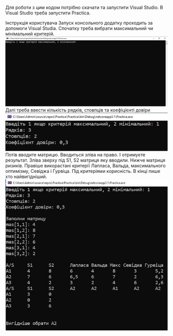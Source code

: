 Для роботи з цим кодом потрібно скачати та запустити Visual Studio.
В Visual Studio треба запустити Practica.

Інструкція користувача
Запуск консольного додатку проходить за допомоги Visual Studia.
Спочатку треба вибрати максимальний чи мінімальний критерій.
 ![alt text](screenshots/1.png "Початок")
Далі треба ввести кількість рядків, стовпців та коефіцієнті довіри
 ![alt text](screenshots/2.jpg "Введення початкових данних")
Потів вводите матрицю. Вводиться зліва на право.
І отримуєте результат. Зліва зверху під S1, S2 матриця яку вводили. Нижче матриця ризиків.
Правіше викорастані критерії Лапласа, Вальда, максимального оптимізму, Севіджа і Гурвіца. Під критеріями корисність. В кінці пише хто найвигідніший. 
![alt text](screenshots/3.jpg "Результат розрахунків")
